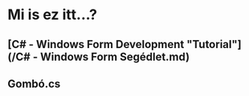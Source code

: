 # Mi is ez itt...?

## [C# - Windows Form Development "Tutorial"](/C# - Windows Form Segédlet.md)

## Gombó.cs
